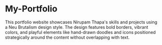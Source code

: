 # My-Portfolio
This portfolio website showcases Nirupam Thapa's skills and projects using a Neu Brutalism design style. The design features bold borders, vibrant colors, and playful elements like hand-drawn doodles and icons positioned strategically around the content without overlapping with text.
